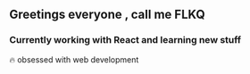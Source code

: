  ## Greetings everyone , call me FLKQ

### Currently working with React and learning new stuff 

🔥 obsessed with web development







